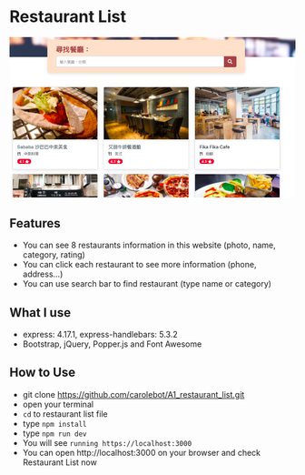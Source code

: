 # Restaurant List
![](./demo.png)

## Features
- You can see 8 restaurants information in this website (photo, name, category, rating)
- You can click each restaurant to see more information (phone, address...)
- You can use search bar to find restaurant (type name or category)

## What I use 
- express: 4.17.1, express-handlebars: 5.3.2
- Bootstrap, jQuery, Popper.js and Font Awesome

## How to Use
- git clone https://github.com/carolebot/A1_restaurant_list.git
- open your terminal
- `cd` to restaurant list file
- type `npm install`
- type `npm run dev`
- You will see `running https://localhost:3000` 
- You can open http://localhost:3000 on your browser and check Restaurant List now
